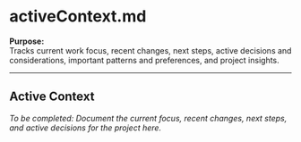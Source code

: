 # activeContext.md

**Purpose:**  
Tracks current work focus, recent changes, next steps, active decisions and considerations, important patterns and preferences, and project insights.

---

## Active Context

*To be completed: Document the current focus, recent changes, next steps, and active decisions for the project here.*
